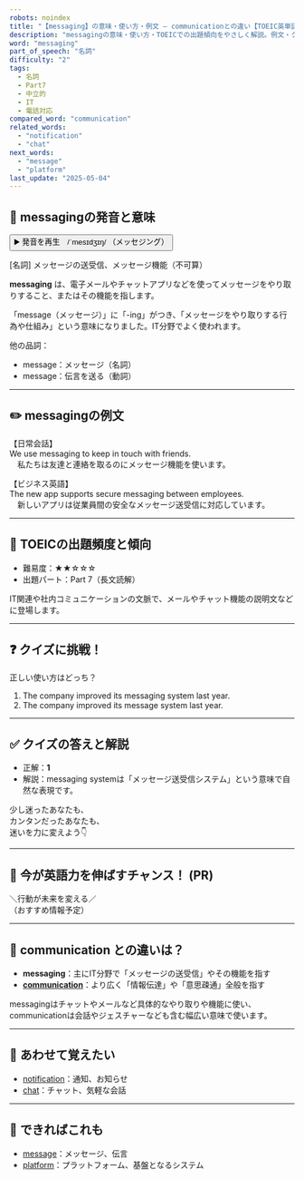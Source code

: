 ```yaml
---
robots: noindex
title: "【messaging】の意味・使い方・例文 ― communicationとの違い【TOEIC英単語】"
description: "messagingの意味・使い方・TOEICでの出題傾向をやさしく解説。例文・クイズ付きでcommunicationとの違いもわかりやすく学べます。"
word: "messaging"
part_of_speech: "名詞"
difficulty: "2"
tags:
  - 名詞
  - Part7
  - 中立的
  - IT
  - 電話対応
compared_word: "communication"
related_words:
  - "notification"
  - "chat"
next_words:
  - "message"
  - "platform"
last_update: "2025-05-04"
---
```


## 🔰 messagingの発音と意味

<button class="play-audio" onclick="playTTS('messaging')">
  <span class="play-audio-main">
    ▶️ 発音を再生　/ˈmesɪdʒɪŋ/
  </span>
  <span class="play-audio-sub">
    （メッセジング）
  </span>
</button>

[名詞] メッセージの送受信、メッセージ機能（不可算）

**messaging** は、電子メールやチャットアプリなどを使ってメッセージをやり取りすること、またはその機能を指します。

「message（メッセージ）」に「-ing」がつき、「メッセージをやり取りする行為や仕組み」という意味になりました。IT分野でよく使われます。

他の品詞：  
- message：メッセージ（名詞）
- message：伝言を送る（動詞）

---

## ✏️ messagingの例文

【日常会話】  
We use messaging to keep in touch with friends.  
　私たちは友達と連絡を取るのにメッセージ機能を使います。

【ビジネス英語】  
The new app supports secure messaging between employees.  
　新しいアプリは従業員間の安全なメッセージ送受信に対応しています。

---

## 🎯 TOEICの出題頻度と傾向

- 難易度：★★☆☆☆
- 出題パート：Part 7（長文読解）

IT関連や社内コミュニケーションの文脈で、メールやチャット機能の説明文などに登場します。

---

## ❓ クイズに挑戦！

正しい使い方はどっち？

1. The company improved its messaging system last year.  
2. The company improved its message system last year.

---

## ✅ クイズの答えと解説

- 正解：**1**
- 解説：messaging systemは「メッセージ送受信システム」という意味で自然な表現です。

少し迷ったあなたも、  
カンタンだったあなたも、  
迷いを力に変えよう👇️

---

## 🚀 今が英語力を伸ばすチャンス！ (PR)

<div class="info-center">
＼行動が未来を変える／<br>  
（おすすめ情報予定）
</div>

---

## 🤔  communication との違いは？

- **messaging**：主にIT分野で「メッセージの送受信」やその機能を指す
- **[communication](/word/communication/)**：より広く「情報伝達」や「意思疎通」全般を指す

messagingはチャットやメールなど具体的なやり取りや機能に使い、communicationは会話やジェスチャーなども含む幅広い意味で使います。

---

## 🧩 あわせて覚えたい

- [notification](/word/notification/)：通知、お知らせ
- [chat](/word/chat/)：チャット、気軽な会話

---

## 📖 できればこれも

- [message](/word/message/)：メッセージ、伝言
- [platform](/word/platform/)：プラットフォーム、基盤となるシステム

<!-- cvid: aid03_bid14 -->
